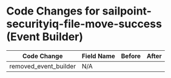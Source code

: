 # Code Changes for sailpoint-securityiq-file-move-success (Event Builder)

| Code Change | Field Name | Before | After |
|-------------|------------|--------|-------|
| removed_event_builder | N/A |  |  |